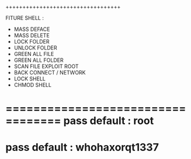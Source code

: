 ++++++++++++++++++++++++++++++++++

FITURE SHELL : 
- MASS DEFACE
- MASS DELETE
- LOCK FOLDER
- UNLOCK FOLDER
- GREEN ALL FILE
- GREEN ALL FOLDER
- SCAN FILE EXPLOIT ROOT
- BACK CONNECT / NETWORK
- LOCK SHELL
- CHMOD SHELL

==================================
pass default : root
==================================
pass default : whohaxorqt1337
==================================

